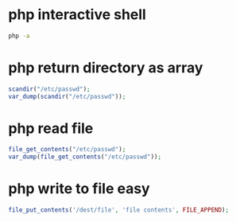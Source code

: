# php interactive shell
```bash
php -a
```

# php return directory as array
```php
scandir("/etc/passwd");
var_dump(scandir("/etc/passwd"));
```

# php read file
```php
file_get_contents("/etc/passwd");
var_dump(file_get_contents("/etc/passwd"));
```

# php write to file easy
```php
file_put_contents('/dest/file', 'file contents', FILE_APPEND);
```
